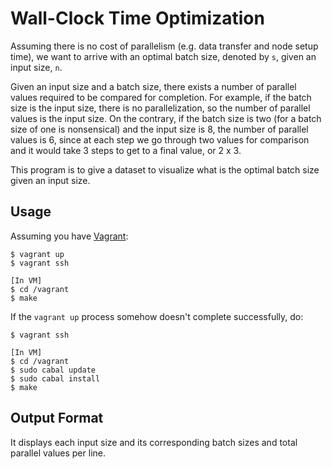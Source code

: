 # Wall-Clock Time Optimization

Assuming there is no cost of parallelism (e.g. data transfer and node setup
time), we want to arrive with an optimal batch size, denoted by `s`, given an
input size, `n`.

Given an input size and a batch size, there exists a number of parallel values
required to be compared for completion. For example, if the batch size is the
input size, there is no parallelization, so the number of parallel values is
the input size. On the contrary, if the batch size is two (for a batch size of
one is nonsensical) and the input size is 8, the number of parallel values is
6, since at each step we go through two values for comparison and it would take
3 steps to get to a final value, or 2 x 3.

This program is to give a dataset to visualize what is the optimal batch size
given an input size.

## Usage

Assuming you have [Vagrant](https://www.vagrantup.com/):

```
$ vagrant up
$ vagrant ssh

[In VM]
$ cd /vagrant
$ make
```

If the `vagrant up` process somehow doesn't complete successfully, do:

```
$ vagrant ssh

[In VM]
$ cd /vagrant
$ sudo cabal update
$ sudo cabal install
$ make
```

## Output Format

It displays each input size and its corresponding batch sizes and total
parallel values per line.
